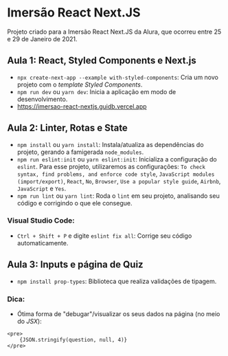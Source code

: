 # Imersão React Next.JS

Projeto criado para a Imersão React Next.JS da Alura, que ocorreu entre 25 e 29 de Janeiro de 2021.

## Aula 1: React, Styled Components e Next.js

- `npx create-next-app --example with-styled-components`: Cria um novo projeto com o *template* *Styled Components*.
- `npm run dev` ou `yarn dev`: Inicia a aplicação em modo de desenvolvimento.
- https://imersao-react-nextjs.guidb.vercel.app

## Aula 2: Linter, Rotas e State

- `npm install` ou `yarn install`: Instala/atualiza as dependências do projeto, gerando a famigerada `node_modules`.
- `npm run eslint:init` ou `yarn eslint:init`: Inicializa a configuração do `eslint`. Para esse projeto, utilizaremos as configurações: `To check syntax, find problems, and enforce code style`, `JavaScript modules (import/export)`, `React`, `No`, `Browser`, `Use a popular style guide`, `Airbnb`, `JavaScript` e `Yes`.
- `npm run lint` ou `yarn lint`: Roda o `lint` em seu projeto, analisando seu código e corrigindo o que ele consegue.

### Visual Studio Code:

- `Ctrl + Shift + P` e digite `eslint fix all`: Corrige seu código automaticamente.

## Aula 3: Inputs e página de Quiz

- `npm install prop-types`: Biblioteca que realiza validações de tipagem.

### Dica:

- Ótima forma de "debugar"/visualizar os seus dados na página (no meio do *JSX*):
```
<pre>
    {JSON.stringify(question, null, 4)}
</pre>
```
